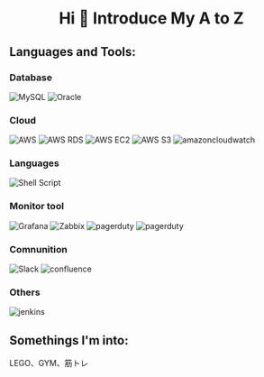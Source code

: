 <h1 align="center">Hi 👋 Introduce My A to Z</h1>

<h2 align="left">Languages and Tools:</h2>
<h3 align="left">Database</h3>

![MySQL](https://img.shields.io/badge/-MySQL-4479A1?style=plastic&logo=mysql&logoColor=ffffff)
![Oracle](https://img.shields.io/badge/-Oracle-F80000?style=plastic&logo=oracle&logoColor=ffffff)

<h3 align="left">Cloud</h3>

![AWS](https://img.shields.io/badge/-Amazon_AWS-232F3E?style=plastic&logo=amazonaws&logoColor=ffffff)
![AWS RDS](https://img.shields.io/badge/-Amazon_RDS-527FFF?style=plastic&logo=amazonrds&logoColor=ffffff)
![AWS EC2](https://img.shields.io/badge/-Amazon_EC2-FF9900?style=plastic&logo=amazonec2&logoColor=ffffff)
![AWS S3](https://img.shields.io/badge/-Amazon_S3-569A31?style=plastic&logo=amazons3&logoColor=ffffff)
![amazoncloudwatch](https://img.shields.io/badge/-Amazon_cloudwatch-FF4F8B?style=plastic&logo=amazoncloudwatch&logoColor=ffffff)

<h3 align="left">Languages</h3>

![Shell Script](https://img.shields.io/badge/-Shell_Script-4EAA25?style=plastic&&logoColor=222222)

<h3 align="left">Monitor tool</h3>

![Grafana](https://img.shields.io/badge/-Grafana-F46800?style=plastic&logo=grafana&logoColor=ffffff)
![Zabbix](https://img.shields.io/badge/-Zabbix-CC0000?style=plastic&logoColor=ffffff)
![pagerduty](https://img.shields.io/badge/-Pagerduty-06AC38?style=plastic&logo=pagerduty&logoColor=ffffff)
![pagerduty](https://img.shields.io/badge/-New_Relic-008C99?style=plastic&logo=newrelic&logoColor=ffffff)

<h3 align="left">Comnunition</h3>

![Slack](https://img.shields.io/badge/-Slack-4A154B?style=plastic&logo=slack&logoColor=ffffff)
![confluence](https://img.shields.io/badge/-confluence-172B4D?style=plastic&logo=confluence&logoColor=ffffff)

<h3 align="left">Others</h3>

![jenkins](https://img.shields.io/badge/-jenkins-D24939?style=plastic&logo=jenkins&logoColor=ffffff)

<h2 align="left">Somethings I'm into:</h2>
LEGO、GYM、筋トレ

